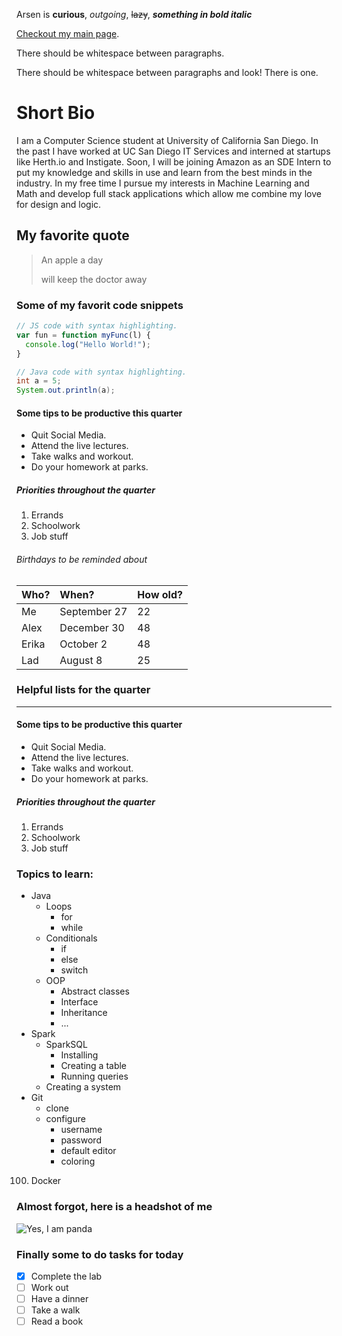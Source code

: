 Arsen is **curious**, _outgoing_, ~~lazy~~, ***something in bold italic***

[Checkout my main page](https://4r53n.github.io/).

There should be whitespace between paragraphs.

There should be whitespace between paragraphs and look! There is one.

# Short Bio

I am a Computer Science student at University of California San Diego. In the past I have worked at UC San Diego IT Services 
and interned at startups like Herth.io and Instigate. Soon, I will be joining Amazon as an SDE Intern to put my knowledge and 
skills in use and learn from the best minds in the industry. In my free time I pursue my interests in Machine Learning and Math 
and develop full stack applications which allow me combine my love for design and logic.

## My favorite quote

> An apple a day
>
> will keep the doctor away

### Some of my favorit code snippets

```js
// JS code with syntax highlighting.
var fun = function myFunc(l) {
  console.log("Hello World!");
}
```

```java
// Java code with syntax highlighting.
int a = 5;
System.out.println(a);
```

#### Some tips to be productive this quarter

*   Quit Social Media.
*   Attend the live lectures.
*   Take walks and workout.
*   Do your homework at parks.

##### Priorities throughout the quarter

1.  Errands
2.  Schoolwork
3.  Job stuff

###### Birthdays to be reminded about

| Who?         | When?             | How old? |
|:-------------|:------------------|:------|
| Me           | September      27 | 22    |
| Alex         | December       30 | 48    |
| Erika        | October        2  | 48    |
| Lad          | August         8  | 25    |

### Helpful lists for the quarter

* * *

#### Some tips to be productive this quarter

*   Quit Social Media.
*   Attend the live lectures.
*   Take walks and workout.
*   Do your homework at parks.

##### Priorities throughout the quarter

1.  Errands
2.  Schoolwork
3.  Job stuff

### Topics to learn:

- Java
  - Loops
    - for
    - while
  - Conditionals
    - if
    - else
    - switch
  - OOP
    - Abstract classes
    - Interface
    - Inheritance
    - ...
- Spark
  - SparkSQL
    - Installing
    - Creating a table
    - Running queries
  - Creating a system
- Git
  - clone
  - configure
    - username
    - password
    - default editor
    - coloring

100. Docker

### Almost forgot, here is a headshot of me

![Yes, I am panda](https://cdn.mos.cms.futurecdn.net/2Gwau7TtiHM5PdsjFeaxnm-320-80.jpg)

### Finally some to do tasks for today

- [x] Complete the lab
- [ ] Work out
- [ ] Have a dinner
- [ ] Take a walk
- [ ] Read a book
